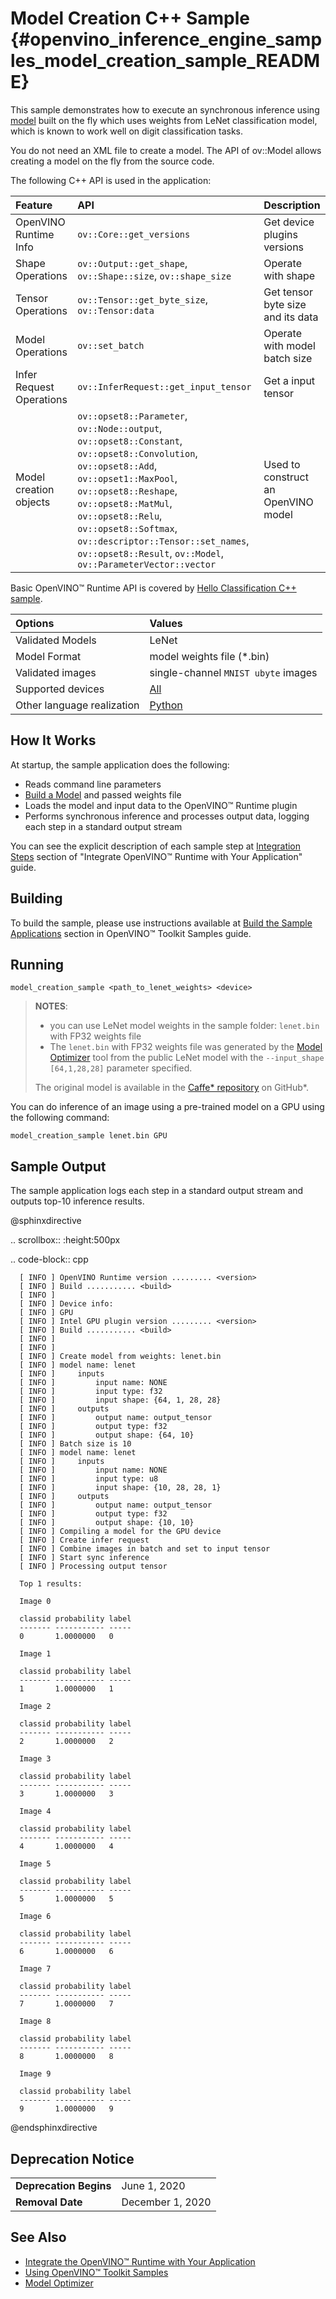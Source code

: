 # Model Creation C++ Sample {#openvino_inference_engine_samples_model_creation_sample_README}

This sample demonstrates how to execute an synchronous inference using [model](../../../docs/OV_Runtime_UG/model_representation.md) built on the fly which uses weights from LeNet classification model, which is known to work well on digit classification tasks.

You do not need an XML file to create a model. The API of ov::Model allows creating a model on the fly from the source code.

The following C++ API is used in the application:

| Feature | API | Description |
| :--- | :--- | :--- |
| OpenVINO Runtime Info | `ov::Core::get_versions` | Get device plugins versions |
| Shape Operations | `ov::Output::get_shape`, `ov::Shape::size`, `ov::shape_size`| Operate with shape |
| Tensor Operations | `ov::Tensor::get_byte_size`, `ov::Tensor:data` | Get tensor byte size and its data |
| Model Operations | `ov::set_batch` | Operate with model batch size |
| Infer Request Operations | `ov::InferRequest::get_input_tensor` | Get a input tensor |
| Model creation objects | `ov::opset8::Parameter`, `ov::Node::output`, `ov::opset8::Constant`, `ov::opset8::Convolution`, `ov::opset8::Add`, `ov::opset1::MaxPool`, `ov::opset8::Reshape`, `ov::opset8::MatMul`, `ov::opset8::Relu`, `ov::opset8::Softmax`, `ov::descriptor::Tensor::set_names`, `ov::opset8::Result`, `ov::Model`, `ov::ParameterVector::vector` | Used to construct an OpenVINO model |

Basic OpenVINO™ Runtime API is covered by [Hello Classification C++ sample](../hello_classification/README.md).

| Options | Values |
| :--- | :--- |
| Validated Models | LeNet |
| Model Format | model weights file (\*.bin) |
| Validated images | single-channel `MNIST ubyte` images |
| Supported devices | [All](../../../docs/OV_Runtime_UG/supported_plugins/Supported_Devices.md) |
| Other language realization | [Python](../../../samples/python/model_creation_sample/README.md) |

## How It Works

At startup, the sample application does the following:
- Reads command line parameters
- [Build a Model](../../../docs/OV_Runtime_UG/model_representation.md) and passed weights file
- Loads the model and input data to the OpenVINO™ Runtime plugin
- Performs synchronous inference and processes output data, logging each step in a standard output stream

You can see the explicit description of each sample step at [Integration Steps](../../../docs/OV_Runtime_UG/integrate_with_your_application.md) section of "Integrate OpenVINO™ Runtime with Your Application" guide.

## Building

To build the sample, please use instructions available at [Build the Sample Applications](../../../docs/OV_Runtime_UG/Samples_Overview.md) section in OpenVINO™ Toolkit Samples guide.

## Running

```
model_creation_sample <path_to_lenet_weights> <device>
```

> **NOTES**:
>
> - you can use LeNet model weights in the sample folder: `lenet.bin` with FP32 weights file
> - The `lenet.bin` with FP32 weights file was generated by the [Model Optimizer](../../../docs/MO_DG/Deep_Learning_Model_Optimizer_DevGuide.md) tool from the public LeNet model with the `--input_shape [64,1,28,28]` parameter specified.
>
> The original model is available in the [Caffe* repository](https://github.com/BVLC/caffe/tree/master/examples/mnist) on GitHub\*.


You can do inference of an image using a pre-trained model on a GPU using the following command:

```
model_creation_sample lenet.bin GPU
```

## Sample Output

The sample application logs each step in a standard output stream and outputs top-10 inference results.

@sphinxdirective

.. scrollbox::
   :height:500px

   .. code-block:: cpp

      [ INFO ] OpenVINO Runtime version ......... <version>
      [ INFO ] Build ........... <build>
      [ INFO ]
      [ INFO ] Device info:
      [ INFO ] GPU
      [ INFO ] Intel GPU plugin version ......... <version>
      [ INFO ] Build ........... <build>
      [ INFO ]
      [ INFO ]
      [ INFO ] Create model from weights: lenet.bin
      [ INFO ] model name: lenet
      [ INFO ]     inputs
      [ INFO ]         input name: NONE
      [ INFO ]         input type: f32
      [ INFO ]         input shape: {64, 1, 28, 28}
      [ INFO ]     outputs
      [ INFO ]         output name: output_tensor
      [ INFO ]         output type: f32
      [ INFO ]         output shape: {64, 10}
      [ INFO ] Batch size is 10
      [ INFO ] model name: lenet
      [ INFO ]     inputs
      [ INFO ]         input name: NONE
      [ INFO ]         input type: u8
      [ INFO ]         input shape: {10, 28, 28, 1}
      [ INFO ]     outputs
      [ INFO ]         output name: output_tensor
      [ INFO ]         output type: f32
      [ INFO ]         output shape: {10, 10}
      [ INFO ] Compiling a model for the GPU device
      [ INFO ] Create infer request
      [ INFO ] Combine images in batch and set to input tensor
      [ INFO ] Start sync inference
      [ INFO ] Processing output tensor

      Top 1 results:

      Image 0

      classid probability label
      ------- ----------- -----
      0       1.0000000   0

      Image 1

      classid probability label
      ------- ----------- -----
      1       1.0000000   1

      Image 2

      classid probability label
      ------- ----------- -----
      2       1.0000000   2

      Image 3

      classid probability label
      ------- ----------- -----
      3       1.0000000   3

      Image 4

      classid probability label
      ------- ----------- -----
      4       1.0000000   4

      Image 5

      classid probability label
      ------- ----------- -----
      5       1.0000000   5

      Image 6

      classid probability label
      ------- ----------- -----
      6       1.0000000   6

      Image 7

      classid probability label
      ------- ----------- -----
      7       1.0000000   7

      Image 8

      classid probability label
      ------- ----------- -----
      8       1.0000000   8

      Image 9

      classid probability label
      ------- ----------- -----
      9       1.0000000   9


@endsphinxdirective


## Deprecation Notice

<table>
  <tr>
    <td><strong>Deprecation Begins</strong></td>
    <td>June 1, 2020</td>
  </tr>
  <tr>
    <td><strong>Removal Date</strong></td>
    <td>December 1, 2020</td>
  </tr>
</table>

## See Also

- [Integrate the OpenVINO™ Runtime with Your Application](../../../docs/OV_Runtime_UG/integrate_with_your_application.md)
- [Using OpenVINO™ Toolkit Samples](../../../docs/OV_Runtime_UG/Samples_Overview.md)
- [Model Optimizer](../../../docs/MO_DG/Deep_Learning_Model_Optimizer_DevGuide.md)
